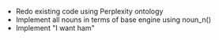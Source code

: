- Redo existing code using Perplexity ontology
- Implement all nouns in terms of base engine using noun_n()
- Implement "I want ham"
